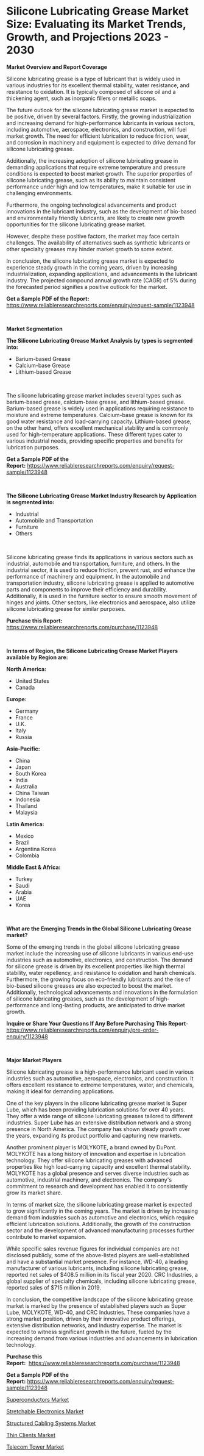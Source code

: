 <p><h1>Silicone Lubricating Grease Market Size: Evaluating its Market Trends, Growth, and Projections 2023 - 2030</h1></p><p><strong>Market Overview and Report Coverage</strong></p>
<p><p>Silicone lubricating grease is a type of lubricant that is widely used in various industries for its excellent thermal stability, water resistance, and resistance to oxidation. It is typically composed of silicone oil and a thickening agent, such as inorganic fillers or metallic soaps. </p><p>The future outlook for the silicone lubricating grease market is expected to be positive, driven by several factors. Firstly, the growing industrialization and increasing demand for high-performance lubricants in various sectors, including automotive, aerospace, electronics, and construction, will fuel market growth. The need for efficient lubrication to reduce friction, wear, and corrosion in machinery and equipment is expected to drive demand for silicone lubricating grease.</p><p>Additionally, the increasing adoption of silicone lubricating grease in demanding applications that require extreme temperature and pressure conditions is expected to boost market growth. The superior properties of silicone lubricating grease, such as its ability to maintain consistent performance under high and low temperatures, make it suitable for use in challenging environments.</p><p>Furthermore, the ongoing technological advancements and product innovations in the lubricant industry, such as the development of bio-based and environmentally friendly lubricants, are likely to create new growth opportunities for the silicone lubricating grease market.</p><p>However, despite these positive factors, the market may face certain challenges. The availability of alternatives such as synthetic lubricants or other specialty greases may hinder market growth to some extent.</p><p>In conclusion, the silicone lubricating grease market is expected to experience steady growth in the coming years, driven by increasing industrialization, expanding applications, and advancements in the lubricant industry. The projected compound annual growth rate (CAGR) of 5% during the forecasted period signifies a positive outlook for the market.</p></p>
<p><strong>Get a Sample PDF of the Report:</strong> <a href="https://www.reliableresearchreports.com/enquiry/request-sample/1123948">https://www.reliableresearchreports.com/enquiry/request-sample/1123948</a></p>
<p>&nbsp;</p>
<p><strong>Market Segmentation</strong></p>
<p><strong>The Silicone Lubricating Grease Market Analysis by types is segmented into:</strong></p>
<p><ul><li>Barium-based Grease</li><li>Calcium-base Grease</li><li>Lithium-based Grease</li></ul></p>
<p>&nbsp;</p>
<p><p>The silicone lubricating grease market includes several types such as barium-based grease, calcium-base grease, and lithium-based grease. Barium-based grease is widely used in applications requiring resistance to moisture and extreme temperatures. Calcium-base grease is known for its good water resistance and load-carrying capacity. Lithium-based grease, on the other hand, offers excellent mechanical stability and is commonly used for high-temperature applications. These different types cater to various industrial needs, providing specific properties and benefits for lubrication purposes.</p></p>
<p><strong>Get a Sample PDF of the Report:</strong>&nbsp;<a href="https://www.reliableresearchreports.com/enquiry/request-sample/1123948">https://www.reliableresearchreports.com/enquiry/request-sample/1123948</a></p>
<p>&nbsp;</p>
<p><strong>The Silicone Lubricating Grease Market Industry Research by Application is segmented into:</strong></p>
<p><ul><li>Industrial</li><li>Automobile and Transportation</li><li>Furniture</li><li>Others</li></ul></p>
<p>&nbsp;</p>
<p><p>Silicone lubricating grease finds its applications in various sectors such as industrial, automobile and transportation, furniture, and others. In the industrial sector, it is used to reduce friction, prevent rust, and enhance the performance of machinery and equipment. In the automobile and transportation industry, silicone lubricating grease is applied to automotive parts and components to improve their efficiency and durability. Additionally, it is used in the furniture sector to ensure smooth movement of hinges and joints. Other sectors, like electronics and aerospace, also utilize silicone lubricating grease for similar purposes.</p></p>
<p><strong>Purchase this Report:</strong>&nbsp; <a href="https://www.reliableresearchreports.com/purchase/1123948">https://www.reliableresearchreports.com/purchase/1123948</a></p>
<p>&nbsp;</p>
<p><strong>In terms of Region, the Silicone Lubricating Grease Market Players available by Region are:</strong></p>
<p>
    <p> <strong> North America: </strong>
        <ul>
            <li>United States</li>
            <li>Canada</li>
        </ul>
        </p> 
    <p> <strong> Europe: </strong>
        <ul>
            <li>Germany</li>
            <li>France</li>
            <li>U.K.</li>
            <li>Italy</li>
            <li>Russia</li>
        </ul>
        </p> 
    <p> <strong> Asia-Pacific: </strong>
        <ul>
            <li>China</li>
            <li>Japan</li>
            <li>South Korea</li>
            <li>India</li>
            <li>Australia</li>
            <li>China Taiwan</li>
            <li>Indonesia</li>
            <li>Thailand</li>
            <li>Malaysia</li>
        </ul>
        </p> 
    <p> <strong> Latin America: </strong>
        <ul>
            <li>Mexico</li>
            <li>Brazil</li>
            <li>Argentina Korea</li>
            <li>Colombia</li>
        </ul>
        </p> 
    <p> <strong> Middle East & Africa: </strong>
        <ul>
            <li>Turkey</li>
            <li>Saudi</li>
            <li>Arabia</li>
            <li>UAE</li>
            <li>Korea</li>
        </ul>
    </p>
    </p>
<p>&nbsp;</p>
<p><strong>What are the Emerging Trends in the Global Silicone Lubricating Grease market?</strong></p>
<p><p>Some of the emerging trends in the global silicone lubricating grease market include the increasing use of silicone lubricants in various end-use industries such as automotive, electronics, and construction. The demand for silicone grease is driven by its excellent properties like high thermal stability, water repellency, and resistance to oxidation and harsh chemicals. Furthermore, the growing focus on eco-friendly lubricants and the rise of bio-based silicone greases are also expected to boost the market. Additionally, technological advancements and innovations in the formulation of silicone lubricating greases, such as the development of high-performance and long-lasting products, are anticipated to drive market growth.</p></p>
<p><strong>Inquire or Share Your Questions If Any Before Purchasing This Report</strong>- <a href="https://www.reliableresearchreports.com/enquiry/pre-order-enquiry/1123948">https://www.reliableresearchreports.com/enquiry/pre-order-enquiry/1123948</a></p>
<p>&nbsp;</p>
<p><strong>Major Market Players</strong></p>
<p><p>Silicone lubricating grease is a high-performance lubricant used in various industries such as automotive, aerospace, electronics, and construction. It offers excellent resistance to extreme temperatures, water, and chemicals, making it ideal for demanding applications.</p><p>One of the key players in the silicone lubricating grease market is Super Lube, which has been providing lubrication solutions for over 40 years. They offer a wide range of silicone lubricating greases tailored to different industries. Super Lube has an extensive distribution network and a strong presence in North America. The company has shown steady growth over the years, expanding its product portfolio and capturing new markets.</p><p>Another prominent player is MOLYKOTE, a brand owned by DuPont. MOLYKOTE has a long history of innovation and expertise in lubrication technology. They offer silicone lubricating greases with advanced properties like high load-carrying capacity and excellent thermal stability. MOLYKOTE has a global presence and serves diverse industries such as automotive, industrial machinery, and electronics. The company's commitment to research and development has enabled it to consistently grow its market share.</p><p>In terms of market size, the silicone lubricating grease market is expected to grow significantly in the coming years. The market is driven by increasing demand from industries such as automotive and electronics, which require efficient lubrication solutions. Additionally, the growth of the construction sector and the development of advanced manufacturing processes further contribute to market expansion.</p><p>While specific sales revenue figures for individual companies are not disclosed publicly, some of the above-listed players are well-established and have a substantial market presence. For instance, WD-40, a leading manufacturer of various lubricants, including silicone lubricating grease, reported net sales of $408.5 million in its fiscal year 2020. CRC Industries, a global supplier of specialty chemicals, including silicone lubricating grease, reported sales of $715 million in 2019.</p><p>In conclusion, the competitive landscape of the silicone lubricating grease market is marked by the presence of established players such as Super Lube, MOLYKOTE, WD-40, and CRC Industries. These companies have a strong market position, driven by their innovative product offerings, extensive distribution networks, and industry expertise. The market is expected to witness significant growth in the future, fueled by the increasing demand from various industries and advancements in lubrication technology.</p></p>
<p><strong>Purchase this Report:</strong>&nbsp;&nbsp;<a href="https://www.reliableresearchreports.com/purchase/1123948">https://www.reliableresearchreports.com/purchase/1123948</a></p>
<p></p>
<p><strong>Get a Sample PDF of the Report:</strong>&nbsp;<a href="https://www.reliableresearchreports.com/enquiry/request-sample/1123948">https://www.reliableresearchreports.com/enquiry/request-sample/1123948</a></p>
<p><p><a href="https://medium.com/@marieriley2012/superconductors-nbsp-market-focuses-on-market-share-size-and-projected-forecast-till-2030-4c9280c19547">Superconductors Market</a></p><p><a href="https://medium.com/@brendajames1938/stretchable-electronics-market-insights-into-market-cagr-market-trends-and-growth-strategies-5220a5968dde">Stretchable Electronics Market</a></p><p><a href="https://medium.com/@nicholasgarcia1914/structured-cabling-systems-market-analysis-and-sze-forecasted-for-period-from-2023-to-2030-45aa98c4bac0">Structured Cabling Systems Market</a></p><p><a href="https://medium.com/@juliecastro06/thin-clients-market-the-key-to-successful-business-strategy-forecast-till-2030-597eb400ff96">Thin Clients Market</a></p><p><a href="https://medium.com/@stephenarmstrong52/telecom-tower-market-insights-into-market-cagr-market-trends-and-growth-strategies-a758ed27688e">Telecom Tower Market</a></p></p>